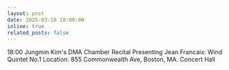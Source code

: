 ```yaml
---
layout: post
date: 2025-03-18 18:00:00
inline: true
related_posts: false
---
```


18:00 Jungmin Kim's   DMA Chamber Recital 
Presenting Jean Francaix: Wind Quintet No.1
Location: 855 Commonwealth Ave, Boston, MA. Concert Hall 
